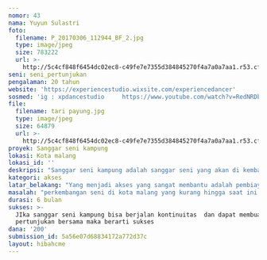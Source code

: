 ```yaml
---
nomor: 43
nama: Yuyun Sulastri
foto:
  filename: P_20170306_112944_BF_2.jpg
  type: image/jpeg
  size: 783222
  url: >-
    http://5c4cf848f6454dc02ec8-c49fe7e7355d384845270f4a7a0a7aa1.r53.cf2.rackcdn.com/b8214840-be1a-4b94-a8af-622cb1e2e5c6/P_20170306_112944_BF_2.jpg
seni: seni_pertunjukan
pengalaman: 20 tahun
website: 'https://experiencestudio.wixsite.com/experiencedancer'
sosmed: 'ig : xpdancestudio     https://www.youtube.com/watch?v=RedNRDbcDHg'
file:
  filename: tari payung.jpg
  type: image/jpeg
  size: 64879
  url: >-
    http://5c4cf848f6454dc02ec8-c49fe7e7355d384845270f4a7a0a7aa1.r53.cf2.rackcdn.com/3250829c-2d9d-4429-80c7-279d9975e329/tari%20payung.jpg
proyek: Sanggar seni kampung
lokasi: Kota malang
lokasi_id: ''
deskripsi: "Sanggar seni kampung adalah sanggar seni yang akan di kembangkan di kampung kampung dengan melibatkan seniman .Maksud dan tujuannya adalah mengembalikan seni pada masyarakat menjadi sebuah kebudayaan.Selain itu juga untuk memberikan sedikit pekerjaan tetap bagi para seniman.\r\nKegiatan ini akan dilaksanakan untuk minimal 10 orang dalam 1 kelompok.Yang ditawarkan adalah seni tari,seni musik,seni lukis,seni sastra,seni pertunjukan termasuk ludruk dan ketropak.Biaya yang dibutuhkan cukup besar sekitar 200 jt dalam setahun.Dan saat ini sementara akan berjalan emlalu bantuan doanais dan sedikit sponsor.Tapi kegiatan ini akan menjadi kegiatan regule r yang sanggat berguna dalam mastarakat .\r\nNantinya tiap 6 bulan sekali atau 1 tahuns ekali bila sudah siap akan ditampilkan ke masyarakat.\r\n "
kategori: akses
latar_belakang: "Yang menjadi akses yang sangat membantu adalah pembiayaan para pelatih untuk mengisi ruang ruang pelatihan seni dengan harapan dapat membantu perkembangannya selain dengan media media yang dibutuhkan dalam perkembangan sanggar seni kampung\r\n"
masalah: "perkembangan seni di kota malang yang kurang hingga saat ini sering timbulnya pemakaian seniman yang langganan sehingga terptusnya pembibitan seniman dikota malang.\r\nSelain karena malang memiliki universitas bdang pendidikan seni yang bukan saja menjadi laboraturium dalam berkarya namun juga timbul kalimat \" payu\" atau terpakai yang membuat bakat bakat asli murni malang mulai mengecil"
durasi: 6 bulan
sukses: >-
  JIka sanggar seni kampung bisa berjalan kontinuitas  dan dapat membuat satu
  pertunjukan bersama maka berarti sukses
dana: '200'
submission_id: 5a56e07d68834172a772d37c
layout: hibahcme
---
```

